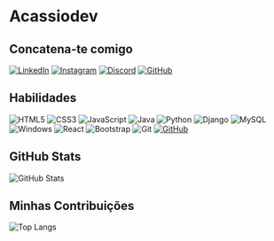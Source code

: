 # Acassiodev 

## Concatena-te comigo 
[![LinkedIn](https://img.shields.io/badge/LinkedIn-000?style=for-the-badge&logo=linkedin&logoColor=0E76A8)](https://www.linkedin.com/in/SEUUSERNAME/)
[![Instagram](https://img.shields.io/badge/Instagram-000?style=for-the-badge&logo=instagram)](https://www.instagram.com/SEUUSERNAME/)
[![Discord](https://img.shields.io/badge/Discord-000?style=for-the-badge&logo=discord)](https://https://discord.com/channels/@SEUUSERNAME/)
[![GitHub](https://img.shields.io/badge/GitHub-000?style=for-the-badge&logo=github&logoColor=white)](+https://github.com/SEUUSERNAME)

## Habilidades 
![HTML5](https://img.shields.io/badge/html5-%23E34F26.svg?style=for-the-badge&logo=html5&logoColor=white)
![CSS3](https://img.shields.io/badge/css3-%231572B6.svg?style=for-the-badge&logo=css3&logoColor=white)
![JavaScript](https://img.shields.io/badge/JavaScript-000?style=for-the-badge&logo=javascript)
![Java](https://img.shields.io/badge/java-%23ED8B00.svg?style=for-the-badge&logo=openjdk&logoColor=white)
![Python](https://img.shields.io/badge/Python-000?style=for-the-badge&logo=python)
![Django](https://img.shields.io/badge/django-%23092E20.svg?style=for-the-badge&logo=django&logoColor=white)
![MySQL](https://img.shields.io/badge/MySQL-000?style=for-the-badge&logo=mysql&logoColor=005C84)
![Windows](https://img.shields.io/badge/Windows-000?style=for-the-badge&logo=windows&logoColor=2CA5E0)
![React](https://img.shields.io/badge/React-000?style=for-the-badge&logo=react)
![Bootstrap](https://img.shields.io/badge/bootstrap-%238511FA.svg?style=for-the-badge&logo=bootstrap&logoColor=white)
![Git](https://img.shields.io/badge/git-%23F05033.svg?style=for-the-badge&logo=git&logoColor=white)
[![GitHub](https://img.shields.io/badge/GitHbt-000?style=for-the-badge&logo=github&logoColor=white)](+https://github.com/SEUUSERNAME)



## GitHub Stats

![GitHub Stats](https://github-readme-stats.vercel.app/api?username=Acassiodev&theme=transparent&bg_color=000&border_color=30A3DC&show_icons=true&icon_color=30A3DC&title_color=E94D5F&text_color=FFF)
## Minhas Contribuições 
![Top Langs](https://github-readme-stats-git-masterrstaa-rickstaa.vercel.app/api/top-langs/?username=Acassiodev&bg_color=000&border_color=30A3DC&title_color=E94D5F&text_color=FFF)
